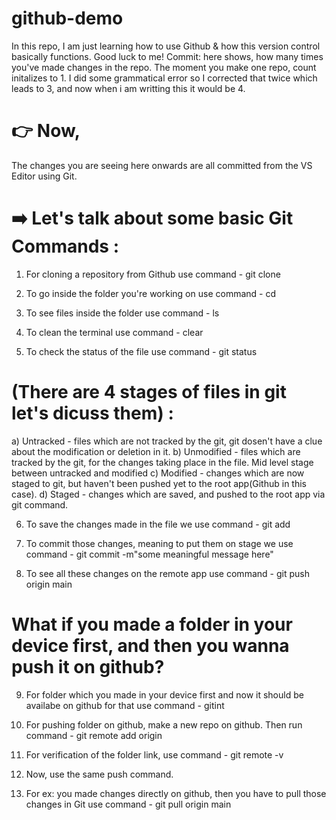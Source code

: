 # github-demo
In this repo, I am just learning how to use Github &amp; how this version control basically functions. Good luck to me!
Commit: here shows, how many times you've made changes in the repo. The moment you make one repo, count initalizes to 1. I did some grammatical error so I corrected that twice which leads to 3, and now when i am writting this it would be 4.


# 👉 Now,
The changes you are seeing here onwards are all committed from the VS Editor using Git.


# ➡️ Let's talk about some basic Git Commands :
1) For cloning a repository from Github use command - git clone <link of the website>

2) To go inside the folder you're working on use command - cd <folder name>

3) To see files inside the folder use command - ls

4) To clean the terminal use command - clear

5) To check the status of the file use command - git status

# (There are 4 stages of files in git let's dicuss them) :
a) Untracked -  files which are not tracked by the git, git dosen't have a clue about the modification or deletion in it.
b) Unmodified - files which are tracked by the git, for the changes taking place in the file. Mid level stage between untracked and modified
c) Modified -   changes which are now staged to git, but haven't been pushed yet to the root app(Github in this case).
d) Staged -     changes which are saved, and pushed to the root app via git command.


6) To save the changes made in the file we use command - git add <file name>

7) To commit those changes, meaning to put them on stage we use command - git commit -m"some meaningful message here"

8) To see all these changes on the remote app use command - git push origin main

# What if you made a folder in your device first, and then you wanna push it on github?
9) For folder which you made in your device first and now it should be availabe on github for that use command - gitint

10) For pushing folder on github, make a new repo on github. Then run command - git remote add origin <link>

11) For verification of the folder link, use command - git remote -v

12) Now, use the same push command.

13) For ex: you made changes directly on github, then you have to pull those changes in Git use command - git pull origin main




